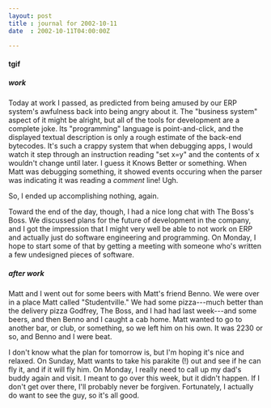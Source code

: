 ```yaml
---
layout: post
title : journal for 2002-10-11
date  : 2002-10-11T04:00:00Z

---
```

<h4>tgif</h4><h5>work</h5>Today at work I passed, as predicted from being amused by our ERP system's awfulness back into being angry about it.  The "business system" aspect of it might be alright, but all of the tools for development are a complete joke. Its "programming" language is point-and-click, and the displayed textual description is only a rough estimate of the back-end bytecodes.  It's such a crappy system that when debugging apps, I would watch it step through an instruction reading "set x=y" and the contents of x wouldn't change until later.  I guess it Knows Better or something.  When Matt was debugging something, it showed events occuring when the parser was indicating it was reading a <em>comment</em> line!  Ugh.

So, I ended up accomplishing nothing, again.

Toward the end of the day, though, I had a nice long chat with The Boss's Boss. We discussed plans for the future of development in the company, and I got the impression that I might very well be able to not work on ERP and actually just do software engineering and programming.  On Monday, I hope to start some of that by getting a meeting with someone who's written a few undesigned pieces of software.<h5>after work </h5>Matt and I went out for some beers with Matt's friend Benno.  We were over in a place Matt called "Studentville."  We had some pizza---much better than the delivery pizza Godfrey, The Boss, and I had had last week---and some beers, and then Benno and I caught a cab home.  Matt wanted to go to another bar, or club, or something, so we left him on his own.  It was 2230 or so, and Benno and I were beat.

I don't know what the plan for tomorrow is, but I'm hoping it's nice and relaxed.  On Sunday, Matt wants to take his parakite (!) out and see if he can fly it, and if it will fly him.  On Monday, I really need to call up my dad's buddy again and visit.  I meant to go over this week, but it didn't happen.  If I don't get over there, I'll probably never be forgiven.  Fortunately, I actually do want to see the guy, so it's all good.

